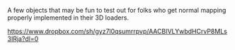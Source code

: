 A few objects that may be fun to test out for folks who get normal mapping properly implemented in their 3D loaders.

https://www.dropbox.com/sh/gyz7l0qsumrrpvp/AACBIVLYwbdHCrvP8MLs3IRja?dl=0

